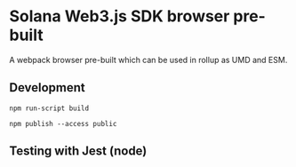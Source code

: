 # Solana Web3.js SDK browser pre-built

A webpack browser pre-built which can be used in rollup as UMD and ESM.

## Development

```
npm run-script build
```

```
npm publish --access public
```

## Testing with Jest (node)
